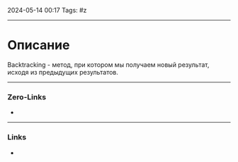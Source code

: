 2024-05-14 00:17
Tags: #z

___
# Описание
Backtracking - метод, при котором мы получаем новый результат, исходя из предыдущих результатов.
___
### Zero-Links
- 

___
### Links
- 